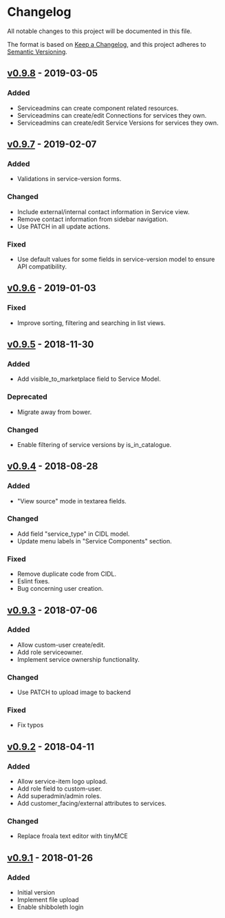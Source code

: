 # Changelog
All notable changes to this project will be documented in this file.

The format is based on [Keep a Changelog](https://keepachangelog.com/en/1.0.0/),
and this project adheres to [Semantic Versioning](https://semver.org/spec/v2.0.0.html).

## [v0.9.8](https://github.com/grnet/agora-sp-admin/compare/v0.9.7...v0.9.8) - 2019-03-05

### Added
- Serviceadmins can create component related resources.
- Serviceadmins can create/edit Connections for services they own.
- Serviceadmins can create/edit Service Versions for services they own.

## [v0.9.7](https://github.com/grnet/agora-sp-admin/compare/v0.9.6...v0.9.7) - 2019-02-07

### Added
- Validations in service-version forms.

### Changed
- Include external/internal contact information in Service view.
- Remove contact information from sidebar navigation.
- Use PATCH in all update actions.

### Fixed
- Use default values for some fields in service-version model to ensure API
compatibility.

## [v0.9.6](https://github.com/grnet/agora-sp-admin/compare/v0.9.5...v0.9.6) - 2019-01-03

### Fixed
- Improve sorting, filtering and searching in list views.

## [v0.9.5](https://github.com/grnet/agora-sp-admin/compare/v0.9.4...v0.9.5) - 2018-11-30

### Added
- Add visible_to_marketplace field to Service Model.

### Deprecated
- Migrate away from bower.

### Changed
- Enable filtering of service versions by is_in_catalogue.

## [v0.9.4](https://github.com/grnet/agora-sp-admin/compare/v0.9.3...v0.9.4) - 2018-08-28

### Added
- "View source" mode in textarea fields.

### Changed

- Add field "service_type" in CIDL model.
- Update menu labels in "Service Components" section.

### Fixed
- Remove duplicate code from CIDL.
- Eslint fixes.
- Bug concerning user creation.

## [v0.9.3](https://github.com/grnet/agora-sp-admin/compare/v0.9.2...v0.9.3) - 2018-07-06

### Added
- Allow custom-user create/edit.
- Add role serviceowner.
- Implement service ownership functionality.

### Changed
- Use PATCH to upload image to backend

### Fixed
- Fix typos

## [v0.9.2](https://github.com/grnet/agora-sp-admin/compare/v0.9.1...v0.9.2) - 2018-04-11

### Added
- Allow service-item logo upload.
- Add role field to custom-user.
- Add superadmin/admin roles.
- Add customer_facing/external attributes to services.

### Changed
- Replace froala text editor with tinyMCE

## [v0.9.1](https://github.com/grnet/agora-sp-admin/releases/tag/v0.9.1) - 2018-01-26

### Added
- Initial version
- Implement file upload
- Enable shibboleth login
